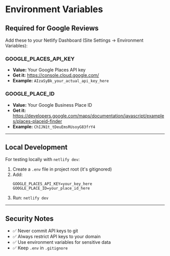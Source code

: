 # Environment Variables

## Required for Google Reviews

Add these to your Netlify Dashboard (Site Settings → Environment Variables):

### GOOGLE_PLACES_API_KEY

- **Value:** Your Google Places API key
- **Get it:** https://console.cloud.google.com/
- **Example:** `AIzaSyBk_your_actual_api_key_here`

### GOOGLE_PLACE_ID

- **Value:** Your Google Business Place ID
- **Get it:** https://developers.google.com/maps/documentation/javascript/examples/places-placeid-finder
- **Example:** `ChIJN1t_tDeuEmsRUsoyG83frY4`

---

## Local Development

For testing locally with `netlify dev`:

1. Create a `.env` file in project root (it's gitignored)
2. Add:
   ```
   GOOGLE_PLACES_API_KEY=your_key_here
   GOOGLE_PLACE_ID=your_place_id_here
   ```
3. Run: `netlify dev`

---

## Security Notes

- ✅ Never commit API keys to git
- ✅ Always restrict API keys to your domain
- ✅ Use environment variables for sensitive data
- ✅ Keep `.env` in `.gitignore`
